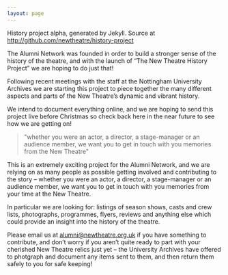 ```yaml
---
layout: page
---
```


History project alpha, generated by Jekyll. Source at <http://github.com/newtheatre/history-project>

The Alumni Network was founded in order to build a stronger sense of the history of the theatre, and with the launch of “The New Theatre History Project” we are hoping to do just that!

Following recent meetings with the staff at the Nottingham University Archives we are starting this project to piece together the many different aspects and parts of the New Theatre’s dynamic and vibrant history.

We intend to document everything online, and we are hoping to send this project live before Christmas so check back here in the near future to see how we are getting on!

> "whether you were an actor, a director, a stage-manager or an audience member, we want you to get in touch with you memories from the New Theatre"

This is an extremely exciting project for the Alumni Network, and we are relying on as many people as possible getting involved and contributing to the story – whether you were an actor, a director, a stage-manager or an audience member, we want you to get in touch with you memories from your time at the New Theatre.

In particular we are looking for: listings of season shows, casts and crew lists, photographs, programmes, flyers, reviews and anything else which could provide an insight into the history of the theatre.

Please email us at alumni@newtheatre.org.uk if you have something to contribute, and don’t worry if you aren’t quite ready to part with your cherished New Theatre relics just yet – the University Archives have offered to photgraph and document any items sent to them, and then return them safely to you for safe keeping!
